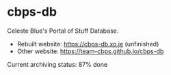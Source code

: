 # cbps-db

Celeste Blue's Portal of Stuff Database. 

- Rebuilt website: https://cbps-db.xo.je (unfinished)
- Other website: https://team-cbps.github.io/cbps-db

Current archiving status: 87% done
